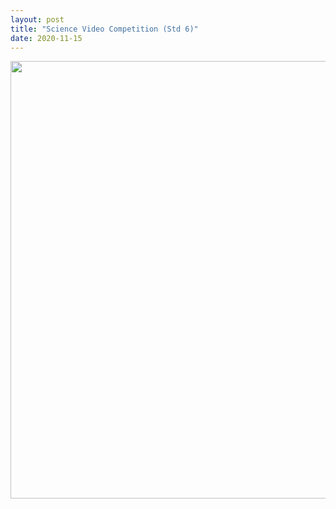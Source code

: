 ```yaml
---
layout: post
title: "Science Video Competition (Std 6)"
date: 2020-11-15
---
```



<center>
    <img src="{{ '/assets/img/Video_Poster.jpeg'}}" width="700px" alt=""> 
</center>
    
